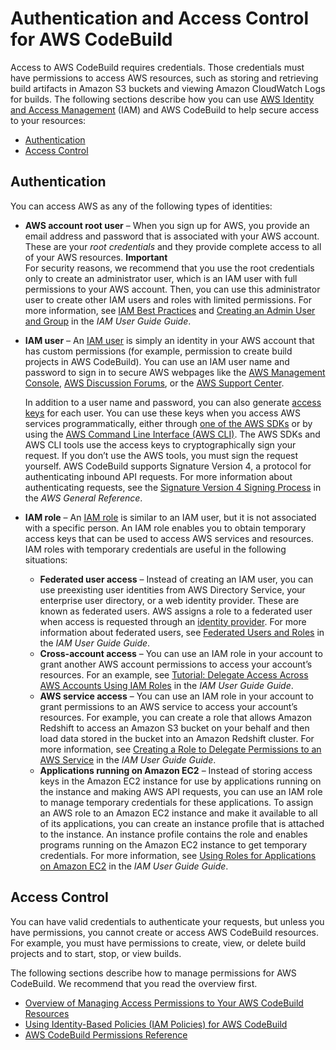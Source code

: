 # Authentication and Access Control for AWS CodeBuild<a name="auth-and-access-control"></a>

Access to AWS CodeBuild requires credentials\. Those credentials must have permissions to access AWS resources, such as storing and retrieving build artifacts in Amazon S3 buckets and viewing Amazon CloudWatch Logs for builds\. The following sections describe how you can use [AWS Identity and Access Management](http://docs.aws.amazon.com/IAM/latest/UserGuide/introduction.html) \(IAM\) and AWS CodeBuild to help secure access to your resources:
+ [Authentication](#authentication)
+ [Access Control](#access-control)

## Authentication<a name="authentication"></a>

You can access AWS as any of the following types of identities:
+ **AWS account root user** – When you sign up for AWS, you provide an email address and password that is associated with your AWS account\. These are your *root credentials* and they provide complete access to all of your AWS resources\.
**Important**  
For security reasons, we recommend that you use the root credentials only to create an administrator user, which is an IAM user with full permissions to your AWS account\. Then, you can use this administrator user to create other IAM users and roles with limited permissions\. For more information, see [IAM Best Practices](http://docs.aws.amazon.com/IAM/latest/UserGuide/best-practices.html#create-iam-users) and [Creating an Admin User and Group](http://docs.aws.amazon.com/IAM/latest/UserGuide/getting-started_create-admin-group.html) in the *IAM User Guide Guide*\.
+ **IAM user** – An [IAM user](http://docs.aws.amazon.com/IAM/latest/UserGuide/id_users.html) is simply an identity in your AWS account that has custom permissions \(for example, permission to create build projects in AWS CodeBuild\)\. You can use an IAM user name and password to sign in to secure AWS webpages like the [AWS Management Console](https://console.aws.amazon.com/), [AWS Discussion Forums](https://forums.aws.amazon.com/), or the [AWS Support Center](https://console.aws.amazon.com/support/home#/)\.

  In addition to a user name and password, you can also generate [access keys](http://docs.aws.amazon.com/IAM/latest/UserGuide/id_credentials_access-keys.html) for each user\. You can use these keys when you access AWS services programmatically, either through [one of the AWS SDKs](https://aws.amazon.com/tools/) or by using the [AWS Command Line Interface \(AWS CLI\)](https://aws.amazon.com/cli/)\. The AWS SDKs and AWS CLI tools use the access keys to cryptographically sign your request\. If you don’t use the AWS tools, you must sign the request yourself\. AWS CodeBuild supports Signature Version 4, a protocol for authenticating inbound API requests\. For more information about authenticating requests, see the [Signature Version 4 Signing Process](http://docs.aws.amazon.com/general/latest/gr/signature-version-4.html) in the *AWS General Reference*\.
+ **IAM role** – An [IAM role](http://docs.aws.amazon.com/IAM/latest/UserGuide/id_roles.html) is similar to an IAM user, but it is not associated with a specific person\. An IAM role enables you to obtain temporary access keys that can be used to access AWS services and resources\. IAM roles with temporary credentials are useful in the following situations:
  + **Federated user access** – Instead of creating an IAM user, you can use preexisting user identities from AWS Directory Service, your enterprise user directory, or a web identity provider\. These are known as federated users\. AWS assigns a role to a federated user when access is requested through an [identity provider](http://docs.aws.amazon.com/IAM/latest/UserGuide/id_roles_providers.html)\. For more information about federated users, see [Federated Users and Roles](http://docs.aws.amazon.com/IAM/latest/UserGuide/introduction_access-management.html#intro-access-roles) in the *IAM User Guide Guide*\. 
  + **Cross\-account access** – You can use an IAM role in your account to grant another AWS account permissions to access your account’s resources\. For an example, see [Tutorial: Delegate Access Across AWS Accounts Using IAM Roles](http://docs.aws.amazon.com/IAM/latest/UserGuide/tutorial_cross-account-with-roles.html) in the *IAM User Guide Guide*\.
  + **AWS service access** – You can use an IAM role in your account to grant permissions to an AWS service to access your account’s resources\. For example, you can create a role that allows Amazon Redshift to access an Amazon S3 bucket on your behalf and then load data stored in the bucket into an Amazon Redshift cluster\. For more information, see [Creating a Role to Delegate Permissions to an AWS Service](http://docs.aws.amazon.com/IAM/latest/UserGuide/id_roles_create_for-service.html) in the *IAM User Guide Guide*\.
  + **Applications running on Amazon EC2** – Instead of storing access keys in the Amazon EC2 instance for use by applications running on the instance and making AWS API requests, you can use an IAM role to manage temporary credentials for these applications\. To assign an AWS role to an Amazon EC2 instance and make it available to all of its applications, you can create an instance profile that is attached to the instance\. An instance profile contains the role and enables programs running on the Amazon EC2 instance to get temporary credentials\. For more information, see [Using Roles for Applications on Amazon EC2](http://docs.aws.amazon.com/IAM/latest/UserGuide/id_roles_use_switch-role-ec2.html) in the *IAM User Guide Guide*\.

## Access Control<a name="access-control"></a>

You can have valid credentials to authenticate your requests, but unless you have permissions, you cannot create or access AWS CodeBuild resources\. For example, you must have permissions to create, view, or delete build projects and to start, stop, or view builds\.

The following sections describe how to manage permissions for AWS CodeBuild\. We recommend that you read the overview first\.
+ [Overview of Managing Access Permissions to Your AWS CodeBuild Resources](auth-and-access-control-iam-access-control-identity-based.md)
+ [Using Identity\-Based Policies \(IAM Policies\) for AWS CodeBuild](auth-and-access-control-iam-identity-based-access-control.md)
+ [AWS CodeBuild Permissions Reference](auth-and-access-control-permissions-reference.md)